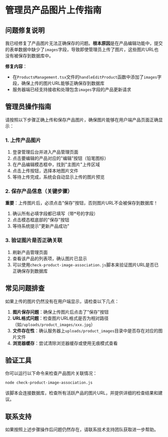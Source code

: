 # 管理员产品图片上传指南

## 问题修复说明

我已经修复了产品图片无法正确保存的问题。**根本原因**是在产品编辑功能中，提交的表单数据中缺少了`images`字段，导致即使管理员上传了图片，这些图片URL也没有被保存到数据库中。

**修复内容**：
- 在`ProductsManagement.tsx`文件的`handleEditProduct`函数中添加了`images`字段，确保上传的图片URL能够正确保存到数据库
- 服务器端已经支持接收和处理包含`images`字段的产品更新请求

## 管理员操作指南

请按照以下步骤正确上传和保存产品图片，确保图片能够在用户端产品页面正确显示：

### 1. 上传产品图片

1. 登录管理后台并进入产品管理页面
2. 点击要编辑的产品对应的"编辑"按钮（铅笔图标）
3. 在产品编辑模态框中，找到"主图片"上传区域
4. 点击上传按钮，选择本地图片文件
5. 等待上传完成，系统会自动显示上传的图片预览

### 2. 保存产品信息（关键步骤）

**重要**：上传图片后，必须点击"保存"按钮，否则图片URL不会被保存到数据库！

1. 确认所有必填字段都已填写（带*号的字段）
2. 点击模态框底部的"保存"按钮
3. 等待系统提示"更新产品成功"

### 3. 验证图片是否正确关联

1. 刷新产品管理页面
2. 查看该产品的列表项，确认图片已显示
3. 可以使用`check-product-image-association.js`脚本来验证图片URL是否已正确保存到数据库

## 常见问题排查

如果上传的图片仍然没有在用户端显示，请检查以下几点：

1. **图片保存问题**：确保上传图片后点击了"保存"按钮
2. **URL格式问题**：检查图片URL格式是否为相对路径（如`/uploads/product_images/xxx.jpg`）
3. **文件存在性**：确认服务器上`uploads/product_images`目录中是否存在对应的图片文件
4. **浏览器缓存**：尝试清除浏览器缓存或使用无痕模式查看

## 验证工具

你可以运行以下命令来检查产品图片关联情况：

```bash
node check-product-image-association.js
```

该脚本会连接数据库，检查所有活跃产品的图片URL，并提供详细的检查结果和建议。

## 联系支持

如果按照上述步骤操作后问题仍然存在，请联系技术支持团队获取进一步帮助。